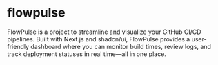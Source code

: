 # flowpulse
FlowPulse is a project to streamline and visualize your GitHub CI/CD pipelines. Built with Next.js and shadcn/ui, FlowPulse provides a user-friendly dashboard where you can monitor build times, review logs, and track deployment statuses in real time—all in one place.

